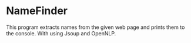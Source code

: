 # NameFinder
This program extracts names from the given web page and prints them to the console. With using Jsoup and OpenNLP.
